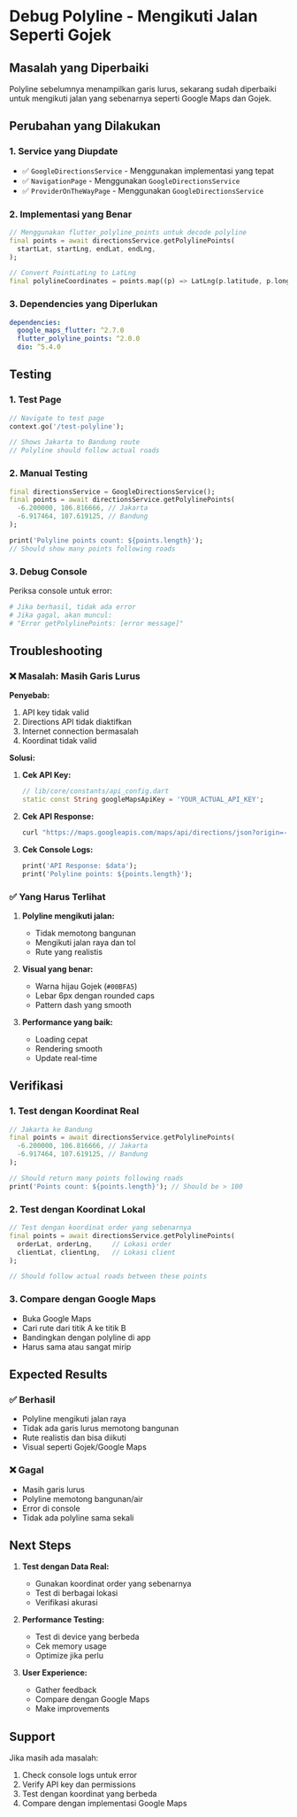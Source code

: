 # Debug Polyline - Mengikuti Jalan Seperti Gojek

## Masalah yang Diperbaiki
Polyline sebelumnya menampilkan garis lurus, sekarang sudah diperbaiki untuk mengikuti jalan yang sebenarnya seperti Google Maps dan Gojek.

## Perubahan yang Dilakukan

### 1. **Service yang Diupdate**
- ✅ `GoogleDirectionsService` - Menggunakan implementasi yang tepat
- ✅ `NavigationPage` - Menggunakan `GoogleDirectionsService`
- ✅ `ProviderOnTheWayPage` - Menggunakan `GoogleDirectionsService`

### 2. **Implementasi yang Benar**
```dart
// Menggunakan flutter_polyline_points untuk decode polyline
final points = await directionsService.getPolylinePoints(
  startLat, startLng, endLat, endLng,
);

// Convert PointLatLng to LatLng
final polylineCoordinates = points.map((p) => LatLng(p.latitude, p.longitude)).toList();
```

### 3. **Dependencies yang Diperlukan**
```yaml
dependencies:
  google_maps_flutter: ^2.7.0
  flutter_polyline_points: ^2.0.0
  dio: ^5.4.0
```

## Testing

### 1. **Test Page**
```dart
// Navigate to test page
context.go('/test-polyline');

// Shows Jakarta to Bandung route
// Polyline should follow actual roads
```

### 2. **Manual Testing**
```dart
final directionsService = GoogleDirectionsService();
final points = await directionsService.getPolylinePoints(
  -6.200000, 106.816666, // Jakarta
  -6.917464, 107.619125, // Bandung
);

print('Polyline points count: ${points.length}');
// Should show many points following roads
```

### 3. **Debug Console**
Periksa console untuk error:
```bash
# Jika berhasil, tidak ada error
# Jika gagal, akan muncul:
# "Error getPolylinePoints: [error message]"
```

## Troubleshooting

### ❌ **Masalah: Masih Garis Lurus**

**Penyebab:**
1. API key tidak valid
2. Directions API tidak diaktifkan
3. Internet connection bermasalah
4. Koordinat tidak valid

**Solusi:**
1. **Cek API Key:**
   ```dart
   // lib/core/constants/api_config.dart
   static const String googleMapsApiKey = 'YOUR_ACTUAL_API_KEY';
   ```

2. **Cek API Response:**
   ```bash
   curl "https://maps.googleapis.com/maps/api/directions/json?origin=-6.200000,106.816666&destination=-6.917464,107.619125&key=YOUR_API_KEY"
   ```

3. **Cek Console Logs:**
   ```dart
   print('API Response: $data');
   print('Polyline points: ${points.length}');
   ```

### ✅ **Yang Harus Terlihat**

1. **Polyline mengikuti jalan:**
   - Tidak memotong bangunan
   - Mengikuti jalan raya dan tol
   - Rute yang realistis

2. **Visual yang benar:**
   - Warna hijau Gojek (`#00BFA5`)
   - Lebar 6px dengan rounded caps
   - Pattern dash yang smooth

3. **Performance yang baik:**
   - Loading cepat
   - Rendering smooth
   - Update real-time

## Verifikasi

### 1. **Test dengan Koordinat Real**
```dart
// Jakarta ke Bandung
final points = await directionsService.getPolylinePoints(
  -6.200000, 106.816666, // Jakarta
  -6.917464, 107.619125, // Bandung
);

// Should return many points following roads
print('Points count: ${points.length}'); // Should be > 100
```

### 2. **Test dengan Koordinat Lokal**
```dart
// Test dengan koordinat order yang sebenarnya
final points = await directionsService.getPolylinePoints(
  orderLat, orderLng,     // Lokasi order
  clientLat, clientLng,   // Lokasi client
);

// Should follow actual roads between these points
```

### 3. **Compare dengan Google Maps**
- Buka Google Maps
- Cari rute dari titik A ke titik B
- Bandingkan dengan polyline di app
- Harus sama atau sangat mirip

## Expected Results

### ✅ **Berhasil**
- Polyline mengikuti jalan raya
- Tidak ada garis lurus memotong bangunan
- Rute realistis dan bisa diikuti
- Visual seperti Gojek/Google Maps

### ❌ **Gagal**
- Masih garis lurus
- Polyline memotong bangunan/air
- Error di console
- Tidak ada polyline sama sekali

## Next Steps

1. **Test dengan Data Real:**
   - Gunakan koordinat order yang sebenarnya
   - Test di berbagai lokasi
   - Verifikasi akurasi

2. **Performance Testing:**
   - Test di device yang berbeda
   - Cek memory usage
   - Optimize jika perlu

3. **User Experience:**
   - Gather feedback
   - Compare dengan Google Maps
   - Make improvements

## Support

Jika masih ada masalah:
1. Check console logs untuk error
2. Verify API key dan permissions
3. Test dengan koordinat yang berbeda
4. Compare dengan implementasi Google Maps
